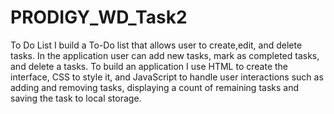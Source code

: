# PRODIGY_WD_Task2
To Do List
I build a To-Do list that allows user to create,edit, and delete tasks.
In the application user can add new tasks, mark as completed tasks, and delete a tasks.
To build an application I use HTML to create the interface, CSS to style it, and JavaScript to handle user interactions such as adding and removing tasks, displaying a count of remaining tasks and saving the task to local storage.
